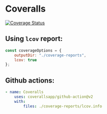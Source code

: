 # Coveralls

[![Coverage Status](https://coveralls.io/repos/github/cenfun/monocart-coverage-reports/badge.svg?branch=main)](https://coveralls.io/github/cenfun/monocart-coverage-reports?branch=main)

## Using `lcov` report:

```js
const coverageOptions = {
    outputDir: "./coverage-reports",
    lcov: true
};
```

## Github actions:

```yml
- name: Coveralls
    uses: coverallsapp/github-action@v2
    with:
        files: ./coverage-reports/lcov.info
```
